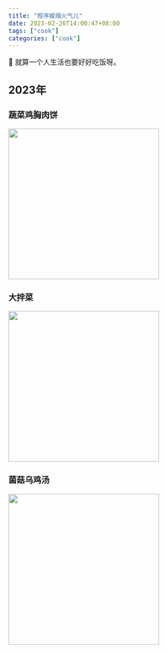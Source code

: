 ```yaml
---
title: "程序媛烟火气儿"
date: 2023-02-26T14:00:47+08:00
tags: ["cook"]
categories: ["cook"]
---
```


🥰 就算一个人生活也要好好吃饭呀。   

<!--more-->

## 2023年

### 蔬菜鸡胸肉饼

<img src="https://oweqian.oss-cn-hangzhou.aliyuncs.com/cook/img_01.jpeg" alt="" width="300" />  

### 大拌菜 

<img src="https://oweqian.oss-cn-hangzhou.aliyuncs.com/cook/img_03.jpeg" alt="" width="300" />  

### 菌菇乌鸡汤

<img src="https://oweqian.oss-cn-hangzhou.aliyuncs.com/cook/img_02.jpeg" alt="" width="300" />  
